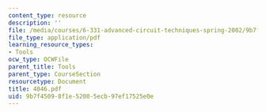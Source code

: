 ```yaml
---
content_type: resource
description: ''
file: /media/courses/6-331-advanced-circuit-techniques-spring-2002/9b7f45098f1e52005ecb97ef17525e0e_4046.pdf
file_type: application/pdf
learning_resource_types:
- Tools
ocw_type: OCWFile
parent_title: Tools
parent_type: CourseSection
resourcetype: Document
title: 4046.pdf
uid: 9b7f4509-8f1e-5200-5ecb-97ef17525e0e
---
```

